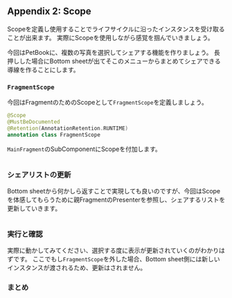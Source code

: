 ## Appendix 2: Scope

Scopeを定義し使用することでライフサイクルに沿ったインスタンスを受け取ることが出来ます。
実際にScopeを使用しながら感覚を掴んでいきましょう。

今回はPetBookに、複数の写真を選択してシェアする機能を作りましょう。
長押しした場合にBottom sheetが出てそこのメニューからまとめてシェアできる導線を作ることにします。

### `FragmentScope`

今回はFragmentのためのScopeとして`FragmentScope`を定義しましょう。

```kt
@Scope
@MustBeDocumented
@Retention(AnnotationRetention.RUNTIME)
annotation class FragmentScope
```

`MainFragment`のSubComponentにScopeを付加します。

```kt
```

### シェアリストの更新

Bottom sheetから何かしら返すことで実現しても良いのですが、今回はScopeを体感してもらうために親FragmentのPresenterを参照し、シェアするリストを更新していきます。

```kt
```

### 実行と確認

実際に動かしてみてください、選択する度に表示が更新されていくのがわかりはずです。
ここでもし`FragmentScope`を外した場合、Bottom sheet側には新しいインスタンスが渡されるため、更新はされません。

### まとめ
